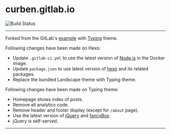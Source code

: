 curben.gitlab.io
=====================

![Build Status](https://gitlab.com/curben/curben.gitlab.io/badges/master/pipeline.svg)

---

Forked from the GitLab's [example](https://gitlab.com/pages/hexo) with [Typing](https://github.com/geekplux/hexo-theme-typing) theme.

Following changes have been made on Hexo:
- Update `.gitlab-ci.yml` to use the latest version of [Node.js](https://hub.docker.com/_/node/) in the Docker image.
- Update `package.json` to use latest version of [hexo](https://www.npmjs.com/package/hexo) and its related packages.
- Replace the bundled Landscape theme with Typing theme.

Following changes have been made on Typing theme:
- Homepage shows index of posts.
- Remove all analytics code.
- Remove header and footer display (except for `/about` page).
- Use the latest version of [jQuery](https://jquery.com/download/) and [fancyBox](https://github.com/fancyapps/fancyBox).
- jQuery is self-served.

---

[ci]: https://about.gitlab.com/features/gitlab-ci-cd/
[hexo]: https://hexo.io/
[hexo-server]: https://hexo.io/docs/server.html
[install]: https://hexo.io/docs/index.html#Installation
[documentation]: https://hexo.io/docs/
[gitlab-pages]: https://docs.gitlab.com/ee/user/project/pages/index.html
